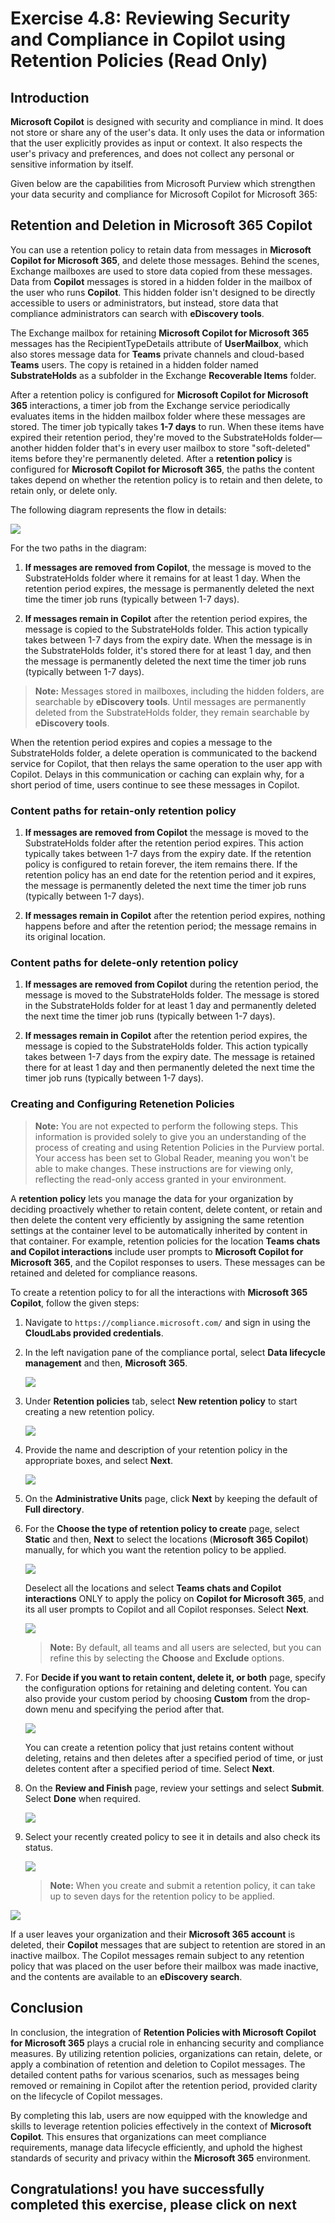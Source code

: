 # Exercise 4.8: Reviewing Security and Compliance in Copilot using Retention Policies (Read Only)

## Introduction

**Microsoft Copilot** is designed with security and compliance in mind. It does not store or share any of the user's data. It only uses the data or information that the user explicitly provides as input or context. It also respects the user's privacy and preferences, and does not collect any personal or sensitive information by itself.

Given below are the capabilities from Microsoft Purview which strengthen your data security and compliance for Microsoft Copilot for Microsoft 365:

## Retention and Deletion in Microsoft 365 Copilot

You can use a retention policy to retain data from messages in **Microsoft Copilot for Microsoft 365**, and delete those messages. Behind the scenes, Exchange mailboxes are used to store data copied from these messages. Data from **Copilot** messages is stored in a hidden folder in the mailbox of the user who runs **Copilot**. This hidden folder isn't designed to be directly accessible to users or administrators, but instead, store data that compliance administrators can search with **eDiscovery tools**.

The Exchange mailbox for retaining **Microsoft Copilot for Microsoft 365** messages has the RecipientTypeDetails attribute of **UserMailbox**, which also stores message data for **Teams** private channels and cloud-based **Teams** users. The copy is retained in a hidden folder named **SubstrateHolds** as a subfolder in the Exchange **Recoverable Items** folder.

After a retention policy is configured for **Microsoft Copilot for Microsoft 365** interactions, a timer job from the Exchange service periodically evaluates items in the hidden mailbox folder where these messages are stored. The timer job typically takes **1-7 days** to run. When these items have expired their retention period, they're moved to the SubstrateHolds folder—another hidden folder that's in every user mailbox to store "soft-deleted" items before they're permanently deleted. After a **retention policy** is configured for **Microsoft Copilot for Microsoft 365**, the paths the content takes depend on whether the retention policy is to retain and then delete, to retain only, or delete only.

The following diagram represents the flow in details:

![](./media/copilotretentionlifecycle.png)

For the two paths in the diagram:

1. **If messages are removed from Copilot**, the message is moved to the SubstrateHolds folder where it remains for at least 1 day. When the retention period expires, the message is permanently deleted the next time the timer job runs (typically between 1-7 days).

1. **If messages remain in Copilot** after the retention period expires, the message is copied to the SubstrateHolds folder. This action typically takes between 1-7 days from the expiry date. When the message is in the SubstrateHolds folder, it's stored there for at least 1 day, and then the message is permanently deleted the next time the timer job runs (typically between 1-7 days).

>**Note:** Messages stored in mailboxes, including the hidden folders, are searchable by **eDiscovery tools**. Until messages are permanently deleted from the SubstrateHolds folder, they remain searchable by **eDiscovery tools**.

When the retention period expires and copies a message to the SubstrateHolds folder, a delete operation is communicated to the backend service for Copilot, that then relays the same operation to the user app with Copilot. Delays in this communication or caching can explain why, for a short period of time, users continue to see these messages in Copilot.

### Content paths for retain-only retention policy

1. **If messages are removed from Copilot** the message is moved to the SubstrateHolds folder after the retention period expires. This action typically takes between 1-7 days from the expiry date. If the retention policy is configured to retain forever, the item remains there. If the retention policy has an end date for the retention period and it expires, the message is permanently deleted the next time the timer job runs (typically between 1-7 days).

1. **If messages remain in Copilot** after the retention period expires, nothing happens before and after the retention period; the message remains in its original location.

### Content paths for delete-only retention policy

1. **If messages are removed from Copilot** during the retention period, the message is moved to the SubstrateHolds folder. The message is stored in the SubstrateHolds folder for at least 1 day and permanently deleted the next time the timer job runs (typically between 1-7 days).

1. **If messages remain in Copilot** after the retention period expires, the message is copied to the SubstrateHolds folder. This action typically takes between 1-7 days from the expiry date. The message is retained there for at least 1 day and then permanently deleted the next time the timer job runs (typically between 1-7 days).

### Creating and Configuring Retenetion Policies

>**Note:** You are not expected to perform the following steps. This information is provided solely to give you an understanding of the process of creating and using Retention Policies in the Purview portal.  Your access has been set to Global Reader, meaning you won't be able to make changes. These instructions are for viewing only, reflecting the read-only access granted in your environment.

A **retention policy** lets you manage the data for your organization by deciding proactively whether to retain content, delete content, or retain and then delete the content very efficiently by assigning the same retention settings at the container level to be automatically inherited by content in that container. For example, retention policies for the location **Teams chats and Copilot interactions** include user prompts to **Microsoft Copilot for Microsoft 365**, and the Copilot responses to users. These messages can be retained and deleted for compliance reasons.

To create a retention policy to for all the interactions with **Microsoft 365 Copilot**, follow the given steps:

1. Navigate to `https://compliance.microsoft.com/` and sign in using the **CloudLabs provided credentials**.

1. In the left navigation pane of the compliance portal, select **Data lifecycle management** and then, **Microsoft 365**.

    ![](./media/retention-overview.png)

1. Under **Retention policies** tab, select **New retention policy** to start creating a new retention policy.

    ![](./media/retention-policy-new.png)

1. Provide the name and description of your retention policy in the appropriate boxes, and select **Next**.

    ![](./media/retention-policy-name.png)

1. On the **Administrative Units** page, click **Next** by keeping the default of **Full directory**.

1. For the **Choose the type of retention policy to create** page, select **Static** and then, **Next** to select the locations (**Microsoft 365 Copilot**) manually, for which you want the retention policy to be applied.

    ![](./media/retention-policy-static.png)

    Deselect all the locations and select **Teams chats and Copilot interactions** ONLY to apply the policy on **Copilot for Microsoft 365**, and its all user prompts to Copilot and all Copilot responses. Select **Next**.

    ![](./media/retention-policy-locations.png)

    >**Note:** By default, all teams and all users are selected, but you can refine this by selecting the **Choose** and **Exclude** options.

1. For **Decide if you want to retain content, delete it, or both** page, specify the configuration options for retaining and deleting content. You can also provide your custom period by choosing **Custom** from the drop-down menu and specifying the period after that.

    ![](./media/retention-policy-configurations.png)

    You can create a retention policy that just retains content without deleting, retains and then deletes after a specified period of time, or just deletes content after a specified period of time. Select **Next**.

1. On the **Review and Finish** page, review your settings and select **Submit**. Select **Done** when required.

    ![](./media/retention-policy-review.png)

1. Select your recently created policy to see it in details and also check its status.

    ![](./media/retention-policy-created.png)

    >**Note:** When you create and submit a retention policy, it can take up to seven days for the retention policy to be applied.

![](./media/retention-policy-timings.png)

If a user leaves your organization and their **Microsoft 365 account** is deleted, their **Copilot** messages that are subject to retention are stored in an inactive mailbox. The Copilot messages remain subject to any retention policy that was placed on the user before their mailbox was made inactive, and the contents are available to an **eDiscovery search**.

## Conclusion

In conclusion, the integration of **Retention Policies with Microsoft Copilot for Microsoft 365** plays a crucial role in enhancing security and compliance measures. By utilizing retention policies, organizations can retain, delete, or apply a combination of retention and deletion to Copilot messages. The detailed content paths for various scenarios, such as messages being removed or remaining in Copilot after the retention period, provided clarity on the lifecycle of Copilot messages.

By completing this lab, users are now equipped with the knowledge and skills to leverage retention policies effectively in the context of **Microsoft Copilot**. This ensures that organizations can meet compliance requirements, manage data lifecycle efficiently, and uphold the highest standards of security and privacy within the **Microsoft 365** environment.

## **Congratulations! you have successfully completed this exercise, please click on next**
